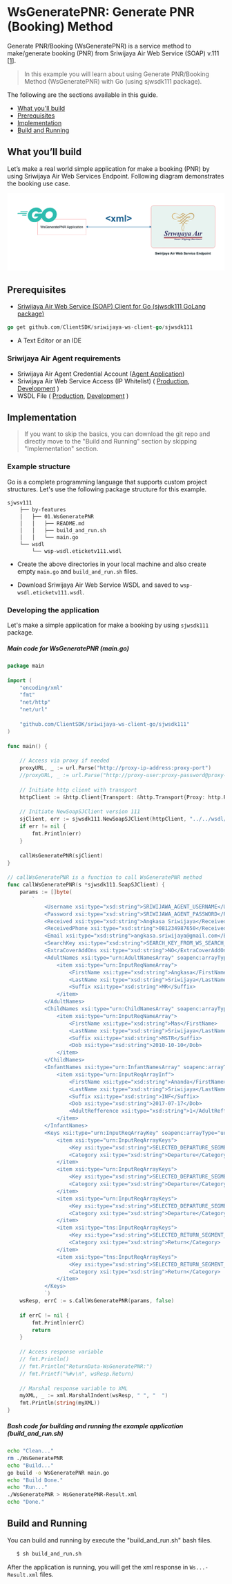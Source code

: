 # WsGeneratePNR: Generate PNR (Booking) Method

Generate PNR/Booking (WsGeneratePNR) is a service method to make/generate booking (PNR) from Sriwijaya Air Web Service (SOAP) v.111 [[1](https://wsp.sriwijayaair.co.id:11443/wsdl.eticketv111/index.php)].

> In this example you will learn about using Generate PNR/Booking Method (WsGeneratePNR) with Go (using sjwsdk111 package). 

The following are the sections available in this guide.

- [What you'll build](#what-youll-build)
- [Prerequisites](#prerequisites)
- [Implementation](#implementation)
- [Build and Running](#build-and-running)

## What you’ll build
Let’s make a real world simple application for make a booking (PNR) by using Sriwijaya Air Web Services Endpoint. Following diagram demonstrates the booking use case.

![Generate PNR/Booking Diagram](images/02.WsGeneratePNR.png "Generate PNR/Booking Diagram")


## Prerequisites

- [Sriwijaya Air Web Service (SOAP) Client for Go (sjwsdk111 GoLang package) ](https://github.com/ClientSDK/sriwijaya-ws-client-go)

```Go
go get github.com/ClientSDK/sriwijaya-ws-client-go/sjwsdk111
```

- A Text Editor or an IDE

### Sriwijaya Air Agent requirements
- Sriwijaya Air Agent Credential Account ([Agent Application](https://agent.sriwijayaair.co.id/SJ-Eticket/login.php?action=in))
- Sriwijaya Air Web Service Access (IP Whitelist) ( [Production](https://wsp.sriwijayaair.co.id:11443/wsdl.eticketv111/index.php), [Development](https://wsx.sriwijayaair.co.id:11443/wsdl.eticketv111/index.php) )
- WSDL File ( [Production](https://wsp.sriwijayaair.co.id:11443/wsdl.eticketv111/index.php?wsdl), [Development](https://wsx.sriwijayaair.co.id:11443/wsdl.eticketv111/index.php?wsdl) )

## Implementation

> If you want to skip the basics, you can download the git repo and directly move to the "Build and Running" section by skipping  "Implementation" section.

### Example structure

Go is a complete programming language that supports custom project structures. Let's use the following package structure for this example.

```
sjwsv111
    ├── by-features
    │   ├── 01.WsGeneratePNR
    │   │   ├── README.md
    │   │   ├── build_and_run.sh
    │   │   └── main.go
    └── wsdl
        └── wsp-wsdl.eticketv111.wsdl
```

- Create the above directories in your local machine and also create empty `main.go` and `build_and_run.sh` files.

- Download Sriwijaya Air Web Service WSDL and saved to `wsp-wsdl.eticketv111.wsdl`.


### Developing the application

Let's make a simple application for make a booking by using `sjwsdk111` package. 

##### Main code for WsGeneratePNR (main.go)
```go
package main

import (
	"encoding/xml"
	"fmt"
	"net/http"
	"net/url"

	"github.com/ClientSDK/sriwijaya-ws-client-go/sjwsdk111"
)

func main() {

	// Access via proxy if needed
	proxyURL, _ := url.Parse("http://proxy-ip-address:proxy-port")
	//proxyURL, _ := url.Parse("http://proxy-user:proxy-password@proxy-ip-address:proxy-port")

	// Initiate http client with transport
	httpClient := &http.Client{Transport: &http.Transport{Proxy: http.ProxyURL(proxyURL)}}
    
	// Initiate NewSoapSJClient version 111
	sjClient, err := sjwsdk111.NewSoapSJClient(httpClient, "../../wsdl/wsp-wsdl.eticketv111.wsdl", "file")
	if err != nil {
		fmt.Println(err)
	}

	callWsGeneratePNR(sjClient)
}

// callWsGeneratePNR is a function to call WsGeneratePNR method
func callWsGeneratePNR(s *sjwsdk111.SoapSJClient) {
	params := []byte(
		`
			<Username xsi:type="xsd:string">SRIWIJAWA_AGENT_USERNAME</Username>
			<Password xsi:type="xsd:string">SRIWIJAWA_AGENT_PASSWORD</Password>
			<Received xsi:type="xsd:string">Angkasa Sriwijaya</Received>
			<ReceivedPhone xsi:type="xsd:string">081234987650</ReceivedPhone>
			<Email xsi:type="xsd:string">angkasa.sriwijaya@gmail.com</Email>
			<SearchKey xsi:type="xsd:string">SEARCH_KEY_FROM_WS_SEARCH_FLIGHT_RESPONSE</SearchKey>
			<ExtraCoverAddOns xsi:type="xsd:string">NO</ExtraCoverAddOns>
			<AdultNames xsi:type="urn:AdultNamesArray" soapenc:arrayType="urn:InputReqNameArray[1]">
				<item xsi:type="urn:InputReqNameArray">
					<FirstName xsi:type="xsd:string">Angkasa</FirstName>
					<LastName xsi:type="xsd:string">Sriwijaya</LastName>
					<Suffix xsi:type="xsd:string">MR</Suffix>
				</item>
			</AdultNames>
			<ChildNames xsi:type="urn:ChildNamesArray" soapenc:arrayType="urn:InputReqNameArray[1]">
				<item xsi:type="urn:InputReqNameArray">
					<FirstName xsi:type="xsd:string">Mas</FirstName>
					<LastName xsi:type="xsd:string">Sriwijaya</LastName>
					<Suffix xsi:type="xsd:string">MSTR</Suffix>
					<Dob xsi:type="xsd:string">2010-10-10</Dob>
				</item>
			</ChildNames>
			<InfantNames xsi:type="urn:InfantNamesArray" soapenc:arrayType="urn:InputReqArrayInf[1]">
				<item xsi:type="urn:InputReqArrayInf">
					<FirstName xsi:type="xsd:string">Ananda</FirstName>
					<LastName xsi:type="xsd:string">Sriwijaya</LastName>
					<Suffix xsi:type="xsd:string">INF</Suffix>
					<Dob xsi:type="xsd:string">2017-07-17</Dob>
					<AdultRefference xsi:type="xsd:string">1</AdultRefference>
				</item>
			</InfantNames>
			<Keys xsi:type="urn:InputReqArrayKey" soapenc:arrayType="urn:InputReqArrayKeys[5]">
				<item xsi:type="urn:InputReqArrayKeys">
					<Key xsi:type="xsd:string">SELECTED_DEPARTURE_SEGMENT_CLASS_KEY_01</Key>
					<Category xsi:type="xsd:string">Departure</Category>
				</item>
				<item xsi:type="urn:InputReqArrayKeys">
					<Key xsi:type="xsd:string">SELECTED_DEPARTURE_SEGMENT_CLASS_KEY_02_IF_CONNECTING</Key>
					<Category xsi:type="xsd:string">Departure</Category>
				</item>
				<item xsi:type="urn:InputReqArrayKeys">
					<Key xsi:type="xsd:string">SELECTED_DEPARTURE_SEGMENT_CLASS_KEY_03_IF_CONNECTING</Key>
					<Category xsi:type="xsd:string">Departure</Category>
				</item>
				<item xsi:type="tns:InputReqArrayKeys">
					<Key xsi:type="xsd:string">SELECTED_RETURN_SEGMENT_CLASS_KEY_01_IF_ROUNDTRIP</Key>
					<Category xsi:type="xsd:string">Return</Category>
				</item>
				<item xsi:type="tns:InputReqArrayKeys">
					<Key xsi:type="xsd:string">SELECTED_RETURN_SEGMENT_CLASS_KEY_02_IF_ROUNDTRIP_CONNECTING</Key>
					<Category xsi:type="xsd:string">Return</Category>
				</item>
			</Keys>
			`)
	wsResp, errC := s.CallWsGeneratePNR(params, false)

	if errC != nil {
		fmt.Println(errC)
		return
	}

	// Access response variable
	// fmt.Println()
	// fmt.Println("ReturnData-WsGeneratePNR:")
	// fmt.Printf("%#v\n", wsResp.Return)
    
	// Marshal response variable to XML
	myXML, _ := xml.MarshalIndent(wsResp, " ", "  ")
	fmt.Println(string(myXML))
}

```

##### Bash code for building and running the example application (build_and_run.sh)
```bash
echo "Clean..."
rm ./WsGeneratePNR
echo "Build..."
go build -o WsGeneratePNR main.go 
echo "Build Done."
echo "Run..."
./WsGeneratePNR > WsGeneratePNR-Result.xml
echo "Done."

```


## Build and Running

You can build and running by execute the "build_and_run.sh" bash files. 

```bash
   $ sh build_and_run.sh 
```

After the application is running, you will get the xml response in `Ws...-Result.xml` files.